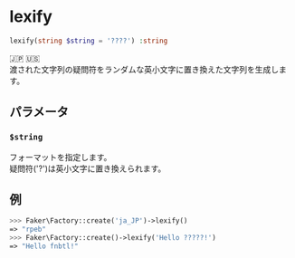 # lexify
```php
lexify(string $string = '????') :string
```
:jp: :us:  
渡された文字列の疑問符をランダムな英小文字に置き換えた文字列を生成します。

## パラメータ
### `$string`
フォーマットを指定します。  
疑問符('?')は英小文字に置き換えられます。

## 例
```php
>>> Faker\Factory::create('ja_JP')->lexify()
=> "rpeb"
>>> Faker\Factory::create()->lexify('Hello ?????!')
=> "Hello fnbtl!"
```
